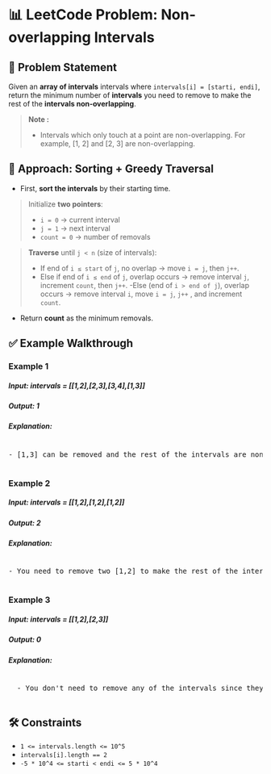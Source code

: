 # 📊 LeetCode Problem: Non-overlapping Intervals

## 🧩 Problem Statement

Given an **array of intervals** intervals where `intervals[i] = [starti, endi]`, return the minimum number of **intervals** you need to remove to make the rest of the **intervals non-overlapping**.



> **Note :**
> - Intervals which only touch at a point are non-overlapping. For example, [1, 2] and [2, 3] are non-overlapping.



## 🧠 Approach: Sorting + Greedy Traversal

- First, **sort the intervals** by their starting time.

> Initialize **two pointers**:
> - `i = 0` -> current interval
> - `j = 1` -> next interval
> - `count = 0` -> number of removals

> **Traverse** until `j < n` (size of intervals):
> - If end of `i ≤ start` of `j`, no overlap -> move `i = j`, then `j++`.
> - Else if end of `i ≤ end` of `j`, overlap occurs -> remove interval `j`, increment `count`, then `j++`.
> -Else (end of `i > end of j`), overlap occurs -> remove interval `i`, move `i = j`, `j++` ,  and increment `count`.

- Return **count** as the minimum removals.



## ✅ Example Walkthrough

### Example 1

##### Input: intervals = [[1,2],[2,3],[3,4],[1,3]]
##### Output: 1

##### Explanation: 
<pre> 
- [1,3] can be removed and the rest of the intervals are non-overlapping.
  
</pre>

### Example 2

##### Input: intervals = [[1,2],[1,2],[1,2]]
##### Output: 2

##### Explanation: 
<pre> 
- You need to remove two [1,2] to make the rest of the intervals non-overlapping.
  
</pre>

### Example 3

##### Input: intervals = [[1,2],[2,3]]
##### Output: 0

##### Explanation: 
<pre> 
  - You don't need to remove any of the intervals since they're already non-overlapping.
  
</pre>

## 🛠️ Constraints

- `1 <= intervals.length <= 10^5`
- `intervals[i].length == 2`
- `-5 * 10^4 <= starti < endi <= 5 * 10^4`
